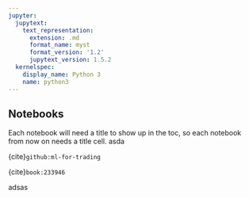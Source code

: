 ```yaml
---
jupyter:
  jupytext:
    text_representation:
      extension: .md
      format_name: myst
      format_version: '1.2'
      jupytext_version: 1.5.2
  kernelspec:
    display_name: Python 3
    name: python3
---
```


## Notebooks

Each notebook will need a title to show up in the toc, so each notebook from now on needs a title cell. asda

{cite}`github:ml-for-trading` 

{cite}`book:233946`

adsas